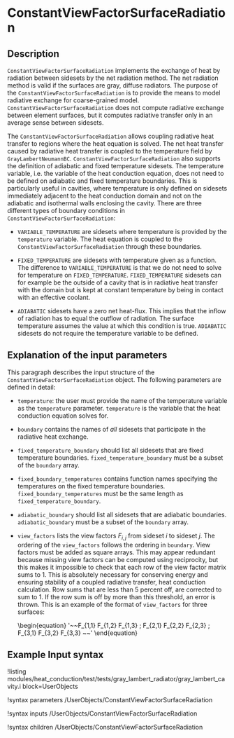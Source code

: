 # ConstantViewFactorSurfaceRadiation

## Description

`ConstantViewFactorSurfaceRadiation` implements the exchange of heat by radiation between
sidesets by the net radiation method.
The net radiation method is valid if the surfaces are gray, diffuse radiators.
The purpose of the `ConstantViewFactorSurfaceRadiation` is to provide the means
to model radiative exchange for coarse-grained model. `ConstantViewFactorSurfaceRadiation`
does not compute radiative exchange between element surfaces, but it computes radiative
transfer only in an average sense between sidesets.

The `ConstantViewFactorSurfaceRadiation` allows coupling radiative heat transfer to regions
where the heat equation is solved. The net heat transfer caused by radiative heat transfer is
coupled to the temperature field by `GrayLambertNeumannBC`. `ConstantViewFactorSurfaceRadiation` also supports the
definition of adiabatic and fixed temperature sidesets. The temperature variable, i.e. the
variable of the heat conduction equation, does not need to be defined on adiabatic and fixed
temperature boundaries. This is particularly useful in cavities, where temperature is only
defined on sidesets immediately adjacent to the heat conduction domain and not on the
adiabatic and isothermal walls enclosing the cavity. There are three different types of boundary
conditions in `ConstantViewFactorSurfaceRadiation`:

- `VARIABLE_TEMPERATURE` are sidesets where temperature is provided by the `temperature` variable.
  The heat equation is coupled to the `ConstantViewFactorSurfaceRadiation` through these boundaries.

- `FIXED_TEMPERATURE` are sidesets with temperature given as a function. The difference to `VARIABLE_TEMPERATURE`
  is that we do not need to solve for temperature on `FIXED_TEMPERATURE`. `FIXED_TEMPERATURE` sidesets
  can for example be the outside of a cavity that is in radiative heat transfer with the domain
  but is kept at constant temperature by being in contact with an effective coolant.

- `ADIABATIC` sidesets have a zero net heat-flux. This implies that the inflow of radiation has
  to equal the outflow of radiation. The surface temperature assumes the value at which this condition
  is true. `ADIABATIC` sidesets do not require the temperature variable to be defined.

## Explanation of the input parameters

This paragraph describes the input structure of the `ConstantViewFactorSurfaceRadiation` object.
The following parameters are defined in detail:

- `temperature`: the user must provide the name of the temperature variable as the `temperature` parameter.
  `temperature` is the variable that the heat conduction equation solves for.

- `boundary` contains the names of _all_ sidesets that participate in the radiative heat exchange.

- `fixed_temperature_boundary` should list all sidesets that are fixed temperature boundaries.
  `fixed_temperature_boundary` must be a subset of the `boundary` array.

- `fixed_boundary_temperatures` contains function names specifying the temperatures on the fixed
  temperature boundaries. `fixed_boundary_temperatures` must be the same length as `fixed_temperature_boundary`.

- `adiabatic_boundary` should list all sidesets that are adiabatic boundaries.
  `adiabatic_boundary` must be a subset of the `boundary` array.

- `view_factors` lists the view factors $F_{i,j}$ from sideset $i$ to sideset $j$. The ordering of the
  `view_factors` follows the ordering in `boundary`. View factors must be added as square arrays. This may
  appear redundant because missing view factors can be computed using reciprocity, but this makes it impossible
  to check that each row of the view factor matrix sums to 1. This is absolutely necessary for conserving
  energy and ensuring stability of a coupled radiative transfer, heat conduction calculation. Row sums that
  are less than 5 percent off, are corrected to sum to 1. If the row sum is off by more than this threshold,
  an error is thrown. This is an example of the format of `view_factors` for three surfaces:

  \begin{equation}
      '~~F_{1,1} F_{1,2} F_{1,3} ;
       F_{2,1} F_{2,2} F_{2,3} ;
       F_{3,1} F_{3,2} F_{3,3} ~~'
  \end{equation}

## Example Input syntax

!listing modules/heat_conduction/test/tests/gray_lambert_radiator/gray_lambert_cavity.i
block=UserObjects

!syntax parameters /UserObjects/ConstantViewFactorSurfaceRadiation

!syntax inputs /UserObjects/ConstantViewFactorSurfaceRadiation

!syntax children /UserObjects/ConstantViewFactorSurfaceRadiation

